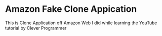 # Amazon Fake Clone Appication

This is Clone Application off Amazon Web I did while learning the YouTube tutorial by Clever Programmer
